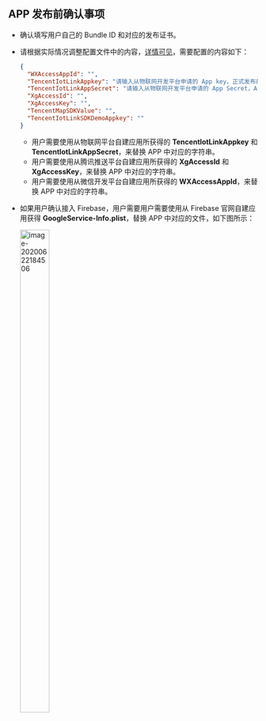## APP 发布前确认事项   

* 确认填写用户自己的 Bundle ID 和对应的发布证书。

* 请根据实际情况调整配置文件中的内容，[详情可见](https://developers.weixin.qq.com/doc/oplatform/Mobile_App/WeChat_Login/Development_Guide.html)，需要配置的内容如下：

  ```json
  {
    "WXAccessAppId": "",
    "TencentIotLinkAppkey": "请输入从物联网开发平台申请的 App key，正式发布前务必填写",
    "TencentIotLinkAppSecret": "请输入从物联网开发平台申请的 App Secret，App Secret 请保存在服务端，此处仅为演示，如有泄露概不负责",
    "XgAccessId": "",
    "XgAccessKey": "",
    "TencentMapSDKValue": "",
    "TencentIotLinkSDKDemoAppkey": ""
  }
  ```
  * 用户需要使用从物联网平台自建应用所获得的 **TencentIotLinkAppkey** 和 **TencentIotLinkAppSecret**，来替换 APP 中对应的字符串。
  * 用户需要使用从腾讯推送平台自建应用所获得的 **XgAccessId** 和 **XgAccessKey**，来替换 APP 中对应的字符串。
  * 用户需要使用从微信开发平台自建应用所获得的 **WXAccessAppId**，来替换 APP 中对应的字符串。

* 如果用户确认接入 Firebase，用户需要用户需要使用从 Firebase 官网自建应用获得 **GoogleService-Info.plist**，替换 APP 中对应的文件，如下图所示：   

  <img src="https://main.qcloudimg.com/raw/7c17279a720b92ffb875e1b7ed46e89c/image-20200622184506.png" alt="image-20200622184506"  width = "35%" height = "50%"  /> 

